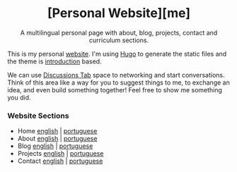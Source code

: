 <h1 align="center">
  <br>
  [Personal Website][me]
</h1>
<p align="center">
    A multilingual personal page with about, blog, projects, contact and curriculum sections.
</p>

This is my personal [website][me]. I'm using [Hugo][hugo] to generate the static
files and the theme is [introduction][introduction] based.

We can use [Discussions Tab][discussions] space to networking and start
conversations. Think of this area like a way for you to suggest things to me, to
exchange an idea, and even build something together! Feel free to show me
something you did.

### Website Sections

- Home      [english][home-en-ca]&#9;|&#9;[portuguese][home-pt-br]
- About     [english][about-en-ca]&#9;|&#9;[portuguese][about-pt-br]
- Blog      [english][blog-en-ca]&#9;|&#9;[portuguese][blog-pt-br]
- Projects  [english][projects-en-ca]&#9;|&#9;[portuguese][projects-pt-br]
- Contact   [english][contact-en-ca]&#9;|&#9;[portuguese][contact-pt-br]

[discussions]:https://github.com/juceliofloresta/jucelio.dev/discussions

[me]:https://jucelio.dev/en-ca/
[home-en-ca]:https://jucelio.dev/en-ca/
[about-en-ca]:https://jucelio.dev/en-ca/#about
[blog-en-ca]:https://jucelio.dev/en-ca/blog/
[projects-en-ca]:https://jucelio.dev/en-ca/projects/
[contact-en-ca]:https://jucelio.dev/en-ca/#contact

[home-pt-br]:https://jucelio.dev/pt-br/
[about-pt-br]:https://jucelio.dev/pt-br/#bio
[blog-pt-br]:https://jucelio.dev/pt-br/blog/
[projects-pt-br]:https://jucelio.dev/pt-br/projects/
[contact-pt-br]:https://jucelio.dev/pt-br/#contato

[hugo]:https://gohugo.io/
[introduction]:https://github.com/victoriadrake/hugo-theme-introduction
